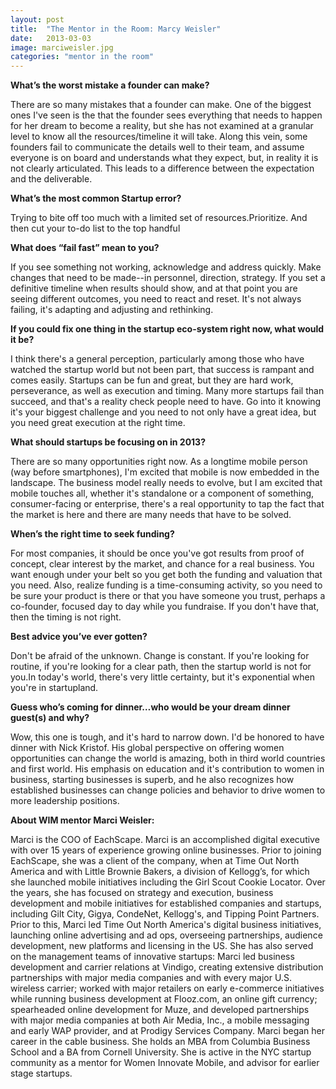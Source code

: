 ```yaml
---
layout: post
title:  "The Mentor in the Room: Marcy Weisler"
date:   2013-03-03
image: marciweisler.jpg
categories: "mentor in the room"
---
```



__What’s the worst mistake a founder can make?__

There are so many mistakes that a founder can make.   One of the biggest ones I've seen is the that the founder sees everything that needs to happen for her dream to become a reality, but she has not examined at a granular level to know all the resources/timeline it will take.  Along this vein, some founders fail to communicate the details well to their team, and assume everyone is on board and understands what they expect, but, in reality it is not clearly articulated.  This leads to a difference between the expectation and the deliverable.




__What’s the most common Startup error?__

Trying to bite off too much with a limited set of resources.Prioritize.   And then cut your to-do list to the top handful




__What does “fail fast” mean to you?__

If you see something not working, acknowledge and address quickly.   Make changes that need to be made--in personnel, direction, strategy.   If you set a definitive timeline when results should show, and at that point you are seeing different outcomes, you need to react and reset.  It's not always failing, it's adapting and adjusting and rethinking.




__If you could fix one thing in the startup eco-system right now, what would it be?__

I think there's a general perception, particularly among those who have watched the startup world but not been part, that success is rampant and comes easily.  Startups can be fun and great, but they are hard work, perseverance, as well as execution and timing.   Many more startups fail than succeed, and that's a reality check people need to have.   Go into it knowing it's your biggest challenge and you need to not only have a great idea, but you need great execution at the right time. 




__What should startups be focusing on in 2013?__

There are so many opportunities right now.  As a longtime mobile person (way before smartphones), I'm excited that mobile is now embedded in the landscape.  The business model really needs to evolve, but I am excited that mobile touches all, whether it's standalone or a component of something, consumer-facing or enterprise, there's a real opportunity to tap the fact that the market is here and there are many needs that have to be solved.



__When’s the right time to seek funding?__

For most companies, it should be once you've got results from proof of concept, clear interest by the market, and chance for a real business.  You want enough under your belt so you get both the funding and valuation that you need.   Also, realize funding is a time-consuming activity, so you need to be sure your product is there or that you have someone you trust, perhaps a co-founder, focused day to day while you fundraise.  If you don't have that, then the timing is not right.



__Best advice you’ve ever gotten?__

Don't be afraid of the unknown.   Change is constant.   If you're looking for routine, if you're looking for a clear path, then the startup world is not for you.In today's world, there's very little certainty, but it's exponential when you're in startupland.



__Guess who’s coming for dinner…who would be your dream dinner guest(s) and why?__

Wow, this one is tough, and it's hard to narrow down.   I'd be honored to have dinner with Nick Kristof.   His global perspective on offering women opportunities can change the world is amazing, both in third world countries and first world.   His emphasis on education and it's contribution to women in business, starting businesses is superb, and he also recognizes how established businesses can change policies and behavior to drive women to more leadership positions.   
 

__About WIM mentor Marci Weisler:__

Marci is the COO of EachScape. Marci is an accomplished digital executive with over 15 years of experience growing online businesses. Prior to joining EachScape, she was a client of the company, when at Time Out North America and with Little Brownie Bakers, a division of Kellogg’s, for which she launched mobile initiatives including the Girl Scout Cookie Locator. Over the years, she has focused on strategy and execution, business development and mobile initiatives for established companies and startups, including Gilt City, Gigya, CondeNet, Kellogg's, and Tipping Point Partners. Prior to this, Marci led Time Out North America's digital business initiatives, launching online advertising and ad ops, overseeing partnerships, audience development, new platforms and licensing in the US.   She has also served on the management teams of innovative startups: Marci led business development and carrier relations at Vindigo, creating extensive distribution partnerships with major media companies and with every major U.S. wireless carrier; worked with major retailers on early e-commerce initiatives while running business development at Flooz.com, an online gift currency; spearheaded online development for Muze, and developed partnerships with major media companies at both Air Media, Inc., a mobile messaging and early WAP provider, and at Prodigy Services Company. Marci began her career in the cable business.  She holds an MBA from Columbia Business School and a BA from Cornell University.  She is active in the NYC startup community as a mentor for Women Innovate Mobile, and advisor for earlier stage startups.

